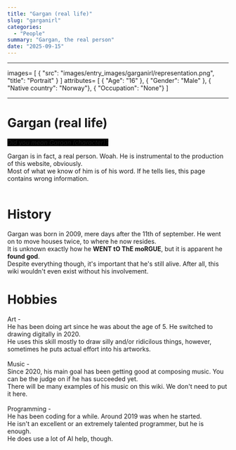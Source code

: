 ```yaml
---
title: "Gargan (real life)"
slug: "garganirl"
categories:
  - "People"
summary: "Gargan, the real person"
date: "2025-09-15"
---
```

___
images=
[
  { "src": "images/entry_images/garganirl/representation.png", "title": "Portrait" }
]
attributes=
[
  { "Age": "16" },
  { "Gender": "Male" },
  { "Native country": "Norway"},
  { "Occupation": "None"}
]
___
# Gargan (real life)
<i style="background-color:black;">Did you mean <a href="entry.html?slug=garganchar">Gargan (character)</a>?</i>

Gargan is in fact, a real person. Woah. He is instrumental to the production of this website, obviously.
<br>
Most of what we know of him is of his word. If he tells lies, this page contains wrong information.
<br>
<br>

# History
Gargan was born in 2009, mere days after the 11th of september. He went on to move houses twice, to where he now resides.
<br>
It is unknown exactly how he <strong class="obfuscated">WENT tO ThE moRGUE</strong>, but it is apparent he <strong class="obfuscated">found god</strong>.
<br>
Despite everything though, it's important that he's still alive. After all, this wiki wouldn't even exist without his involvement.

# Hobbies
Art -
<br>
He has been doing art since he was about the age of 5. He switched to drawing digitally in 2020.
<br>
He uses this skill mostly to draw silly and/or ridicilous things, however, sometimes he puts actual effort into his artworks.
<br>
<br>
Music -
<br>
Since 2020, his main goal has been getting good at composing music. You can be the judge on if he has succeeded yet.
<br>
There will be many examples of his music on this wiki. We don't need to put it here.
<br>
<br>
Programming -
<br>
He has been coding for a while. Around 2019 was when he started.
<br>
He isn't an excellent or an extremely talented programmer, but he is enough. 
<br>
He does use a lot of AI help, though.